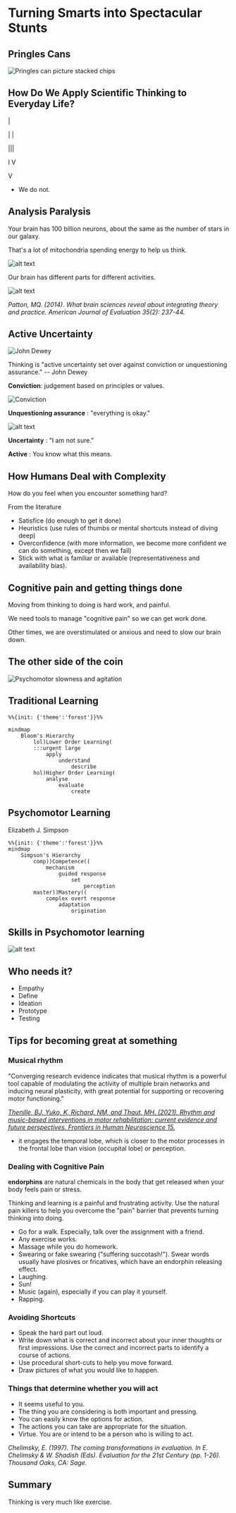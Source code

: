 # Turning Smarts into Spectacular Stunts



## Pringles Cans

![Pringles can picture stacked chips](https://upload.wikimedia.org/wikipedia/commons/2/2b/Stacked_Chips_Can.svg)

## How Do We Apply Scientific Thinking to Everyday Life?
|

| |

|||

I V

V

- We do not.


## Analysis Paralysis

Your brain has 100 billion neurons, about the same as the number of stars in our galaxy. 

That's a lot of mitochondria spending energy to help us think.

![alt text](image-5.png)

Our brain has different parts for different activities.

![alt text](image-4.png)


*Patton, MQ. (2014). What brain sciences reveal about integrating theory and practice. American Journal of Evaluation 35(2): 237-44.*


## Active Uncertainty

![John Dewey](image-3.png)

Thinking is "active uncertainty set over against conviction or unquestioning assurance." -- John Dewey

**Conviction**: judgement based on principles or values.

![Conviction](dismissive.jpg)

**Unquestioning assurance** : "everything is okay."

![alt text](image-2.png)


**Uncertainty** : "I am not sure."

**Active** : You know what this means.

## How Humans Deal with Complexity

How do you feel when you encounter something hard?

From the literature
- Satisfice (do enough to get it done)
- Heuristics (use rules of thumbs or mental shortcuts instead of diving deep)
- Overconfidence (with more information, we become more confident we can do something, except then we fail)
- Stick with what is familiar or available (representativeness and availability bias).

## Cognitive pain and getting things done

Moving from thinking to doing is hard work, and painful.

We need tools to manage "cognitive pain" so we can get work done.

Other times, we are overstimulated or anxious and need to slow our brain down.


## The other side of the coin

![Psychomotor slowness and agitation](image.png)

## Traditional Learning

```mermaid
%%{init: {'theme':'forest'}}%%

mindmap
    Bloom's Hierarchy
        lol)Lower Order Learning(
        :::urgent large
            apply
                understand
                    describe
        hol)Higher Order Learning(
            analyse
                evaluate
                    create
```

## Psychomotor Learning

Elizabeth J. Simpson
```mermaid
%%{init: {'theme':'forest'}}%%
mindmap
    Simpson's Hierarchy
        comp))Competence((
            mechanism
                guided response
                    set
                        perception
        master))Mastery((
            complex overt response
                adaptation
                    origination

```



## Skills in Psychomotor learning

![alt text](image-1.png)

## Who needs it?

- Empathy
- Define
- Ideation
- Prototype
- Testing


## Tips for becoming great at something

### Musical rhythm

"Converging research evidence indicates that musical rhythm is a powerful tool capable of modulating the activity of multiple brain networks and inducing neural plasticity, with great potential for supporting or recovering motor functioning."

[*Thenille, BJ, Yuko, K, Richard, NM, and Thaut, MH. (2021). Rhythm and music-based interventions in motor rehabilitation: current evidence and future perspectives. Frontiers in Human Neuroscience 15.*](https://www.frontiersin.org/journals/human-neuroscience/articles/10.3389/fnhum.2021.789467)

- it engages the temporal lobe, which is closer to the motor processes in the frontal lobe than vision (occupital lobe) or perception.

### Dealing with Cognitive Pain

**endorphins** are natural chemicals in the body that get released when your body feels pain or stress.

Thinking and learning is a painful and frustrating activity. Use the natural pain killers to help you overcome the "pain" barrier that prevents turning thinking into doing.

- Go for a walk. Especially, talk over the assignment with a friend.
- Any exercise works.
- Massage while you do homework.
- Swearing or fake swearing ("suffering succotash!"). Swear words usually have plosives or fricatives, which have an endorphin releasing effect.
- Laughing.
- Sun!
- Music (again), especially if you can play it yourself.
- Rapping.

### Avoiding Shortcuts

- Speak the hard part out loud.
- Write down what is correct and incorrect about your inner thoughts or first impressions. Use the correct and incorrect parts to identify a course of actions. 
- Use procedural short-cuts to help you move forward.
- Draw pictures of what you would like to happen.


### Things that determine whether you will act

- It seems useful to you.
- The thing you are considering is both important and pressing.
- You can easily know the options for action.
- The actions you can take are appropriate for the situation.
- Virtue. You are or intend to be a person who is willing to act.

*Chelimsky, E. (1997). The coming transformations in evaluation. In E. Chelimsky & W. Shadish (Eds). Evaluation for the 21st Century (pp. 1-26). Thousand Oaks, CA: Sage.*

## Summary

Thinking is very much like exercise.
